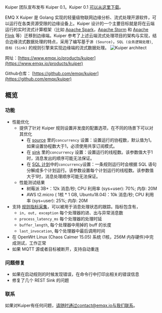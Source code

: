 Kuiper 团队宣布发布 Kuiper 0.1。Kuiper 0.1 [可以从这里下载](https://github.com/emqx/kuiper/releases/tag/0.1)。

EMQ X Kuiper 是 Golang 实现的轻量级物联网边缘分析、流式处理开源软件，可以运行在各类资源受限的边缘设备上。Kuiper 设计的一个主要目标就是将在云端运行的实时流式计算框架（比如 [Apache Spark](https://spark.apache.org/)，[Apache Storm](https://storm.apache.org/) 和 [Apache Flink](https://flink.apache.org/) 等）迁移到边缘端。Kuiper 参考了上述云端流式处理项目的架构与实现，结合边缘流式数据处理的特点，采用了编写基于`源 (Source)`，`SQL (业务逻辑处理)`, `目标 (Sink)` 的规则引擎来实现边缘端的流式数据处理。
![Kuiper architect](https://static.emqx.net/images/a06aaed50608fd57d53a400f1621cee6.png)

网址：[https://www.emqx.io/products/kuiper](https://www.emqx.io/products/kuiper)

Github仓库： [https://github.com/emqx/kuiper](https://github.com/emqx/kuiper)

## 概览

### 功能

- 性能优化
  - 提供了针对 Kuiper 规则设置并发度的配置选项，在不同的场景下可以对其优化
    - 在 [source](https://github.com/emqx/kuiper/blob/develop/docs/en_US/rules/sources/mqtt.md) 里的``concurrency`` 设置：设置运行的协程数，默认值为1。如果设置协程数大于1，必须使用共享订阅模式。
    - 在 [sink](https://github.com/emqx/kuiper/blob/develop/docs/en_US/rules/overview.md#actions) 里的``concurrency`` 设置：设置运行的线程数。该参数值大于1时，消息发出的顺序可能无法保证。
    - 在 [SQL 计划](https://github.com/emqx/kuiper/blob/develop/docs/en_US/rules/overview.md#options)中的``concurrency``设置：一条规则运行时会根据 SQL 语句分解成多个计划运行。该参数设置每个计划运行的线程数。该参数值大于1时，消息处理顺序可能无法保证。
  - 性能测试结果
    - 树莓派 3B+：12k 消息/秒; CPU 利用率 (sys+user): 70%; 内存: 20M
    - AWS t2.micro ( 1核 * 1 GB, Ubuntu18.04)：10k 消息/秒; CPU 利用率 (sys+user): 25%; 内存: 20M
- 支持 [规则指标采集](https://github.com/emqx/kuiper/blob/develop/docs/en_US/cli/rules.md#get-the-status-of-a-rule)，可以被用于消息处理状态的跟踪。指标包含有，
  - ``in, out, exception`` 每个处理器的进、出与异常消息数
  - ``process_latency_ms`` 每个处理器的处理时延
  - ``buffer_length``, 每个处理器中用掉的 buff 的长度
  - ``last_invocation``, 每个处理器中最后调用时间
- 在 OpenWrt Linux (Chaos Calmer 15.05) 系统 (1核，256M 内存硬件)中完成测试，工作正常
- 如果 MQTT 源或者目标被断开，支持自动重连

### 问题修复

- 如果在启动规则的时候发现错误，在命令行中打印出相关的错误信息
- 修复了几个 REST Sink 的问题

### 联系

如果对Kuiper有任何问题，请随时通过contact@emqx.io与我们联系。

